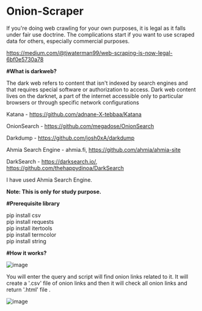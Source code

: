 # Onion-Scraper

If you're doing web crawling for your own purposes, it is legal as it falls under fair use doctrine. The complications start if you want to use scraped data for others, especially commercial purposes.

https://medium.com/@tjwaterman99/web-scraping-is-now-legal-6bf0e5730a78

<b>#What is darkweb?</b>

The dark web refers to content that isn't indexed by search engines and that requires special software or authorization to access. Dark web content lives on the darknet, a part of the internet accessible only to particular browsers or through specific network configurations

Katana - https://github.com/adnane-X-tebbaa/Katana

OnionSearch - https://github.com/megadose/OnionSearch

Darkdump - https://github.com/josh0xA/darkdump

Ahmia Search Engine - ahmia.fi, https://github.com/ahmia/ahmia-site

DarkSearch - https://darksearch.io/, https://github.com/thehappydinoa/DarkSearch

I have used Ahmia Search Engine.

<b>Note: This is only for study purpose.</b>

<b>#Prerequisite library</b> 

pip install csv
<br>pip install requests
<br>pip install itertools
<br>pip install termcolor
<br>pip install string

<b>#How it works?</b>

![image](https://user-images.githubusercontent.com/81178088/152934823-a530e9ce-7ff6-4ced-8527-952d65c063e8.png)

You will enter the query and script will find onion links related to it. It will create a '.csv' file of onion links and then it will check all onion links and return '.html' file .

![image](https://user-images.githubusercontent.com/81178088/152935318-cf516a71-6964-4e87-ad8b-cd7c0a57e244.png)
